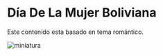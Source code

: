 # Día De La Mujer Boliviana
Este contenido esta basado en tema romántico. 

![miniatura](https://user-images.githubusercontent.com/86984317/195876413-560b58f0-1487-4fc2-a257-598785addabc.png)
